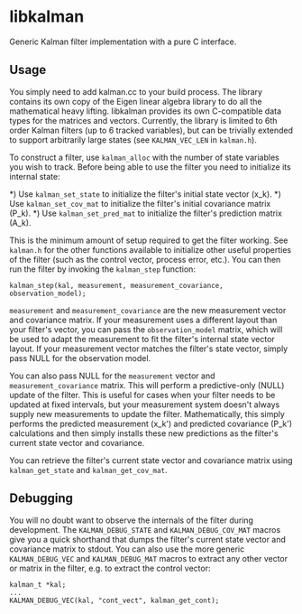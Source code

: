 # libkalman
Generic Kalman filter implementation with a pure C interface.

## Usage

You simply need to add kalman.cc to your build process. The library
contains its own copy of the Eigen linear algebra library to do all the
mathematical heavy lifting. libkalman provides its own C-compatible data
types for the matrices and vectors. Currently, the library is limited to
6th order Kalman filters (up to 6 tracked variables), but can be
trivially extended to support arbitrarily large states (see
``KALMAN_VEC_LEN`` in ``kalman.h``).

To construct a filter, use ``kalman_alloc`` with the number of state
variables you wish to track. Before being able to use the filter you need
to initialize its internal state:

*) Use ``kalman_set_state`` to initialize the filter's initial state vector
   (x_k).
*) Use ``kalman_set_cov_mat`` to initialize the filter's initial covariance
   matrix (P_k).
*) Use ``kalman_set_pred_mat`` to initialize the filter's prediction matrix
   (A_k).

This is the minimum amount of setup required to get the filter working.
See ``kalman.h`` for the other functions available to initialize other
useful properties of the filter (such as the control vector, process
error, etc.). You can then run the filter by invoking the ``kalman_step``
function:

```
kalman_step(kal, measurement, measurement_covariance, observation_model);
```

``measurement`` and ``measurement_covariance`` are the new measurement
vector and covariance matrix. If your measurement uses a different layout
than your filter's vector, you can pass the ``observation_model`` matrix,
which will be used to adapt the measurement to fit the filter's internal
state vector layout. If your measurement vector matches the filter's
state vector, simply pass NULL for the observation model.

You can also pass NULL for the ``measurement`` vector and
``measurement_covariance`` matrix. This will perform a predictive-only
(NULL) update of the filter. This is useful for cases when your filter
needs to be updated at fixed intervals, but your measurement system
doesn't always supply new measurements to update the filter.
Mathematically, this simply performs the predicted measurement (x_k') and
predicted covariance (P_k') calculations and then simply installs these
new predictions as the filter's current state vector and covariance.

You can retrieve the filter's current state vector and covariance matrix
using ``kalman_get_state`` and ``kalman_get_cov_mat``.

## Debugging

You will no doubt want to observe the internals of the filter during
development. The ``KALMAN_DEBUG_STATE`` and ``KALMAN_DEBUG_COV_MAT``
macros give you a quick shorthand that dumps the filter's current state
vector and covariance matrix to stdout. You can also use the more
generic ``KALMAN_DEBUG_VEC`` and ``KALMAN_DEBUG_MAT`` macros to extract
any other vector or matrix in the filter, e.g. to extract the control
vector:

```
kalman_t *kal;
...
KALMAN_DEBUG_VEC(kal, "cont_vect", kalman_get_cont);
```
